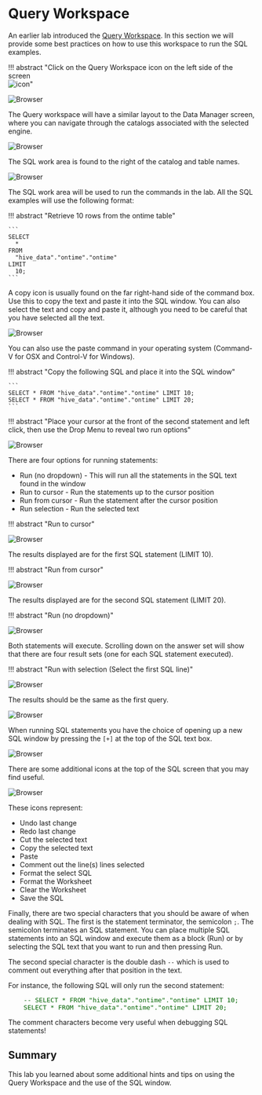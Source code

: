 # Query Workspace

An earlier lab introduced the [Query Workspace](wxd-queryworkspace.md). In this section we will provide some best practices on how to use this workspace to run the SQL examples.

!!! abstract "Click on the Query Workspace icon on the left side of the screen<br>![icon](wxd-images/watsonx-workspace-icon.png)"

![Browser](wxd-images/watsonx-select-queryworkspace.png) 

The Query workspace will have a similar layout to the Data Manager screen, where you can navigate through the catalogs associated with the selected engine.

![Browser](wxd-images/watsonx-query.png) 

The SQL work area is found to the right of the catalog and table names.

![Browser](wxd-images/watsonx-sql-area.png) 

The SQL work area will be used to run the commands in the lab. All the SQL examples will use the following format:

!!! abstract "Retrieve 10 rows from the ontime table"

    ```
    SELECT
      *
    FROM
      "hive_data"."ontime"."ontime"
    LIMIT
      10;
    ``` 

A copy icon is usually found on the far right-hand side of the command box. Use this to copy the text and paste it into the SQL window. You can also select the text and copy and paste it, although you need to be careful that you have selected all the text.

![Browser](wxd-images/watsonx-query-paste.png) 

You can also use the paste command in your operating system (Command-V for OSX and Control-V for Windows).

!!! abstract "Copy the following SQL and place it into the SQL window"

    ```
    SELECT * FROM "hive_data"."ontime"."ontime" LIMIT 10;
    SELECT * FROM "hive_data"."ontime"."ontime" LIMIT 20;
    ``` 

!!! abstract "Place your cursor at the front of the second statement and left click, then use the Drop Menu to reveal two run options"

![Browser](wxd-images/watsonx-query-cursor.png)

There are four options for running statements:

* Run (no dropdown) - This will run all the statements in the SQL text found in the window
* Run to cursor - Run the statements up to the cursor position
* Run from cursor - Run the statement after the cursor position
* Run selection - Run the selected text

!!! abstract "Run to cursor"

![Browser](wxd-images/watsonx-query-runtocursor.png)

The results displayed are for the first SQL statement (LIMIT 10).

!!! abstract "Run from cursor"

![Browser](wxd-images/watsonx-query-runfromcursor.png)

The results displayed are for the second SQL statement (LIMIT 20).

!!! abstract "Run (no dropdown)"

![Browser](wxd-images/watsonx-query-runall.png)

Both statements will execute. Scrolling down on the answer set will show that there are four result sets (one for each SQL statement executed).

!!! abstract "Run with selection (Select the first SQL line)"

![Browser](wxd-images/watsonx-query-runselection.png)

The results should be the same as the first query.

![Browser](wxd-images/watsonx-query-runselection-results.png)

When running SQL statements you have the choice of opening up a new SQL window by pressing the `[+]` at the top of the SQL text box.

![Browser](wxd-images/watsonx-query-newsql.png)

There are some additional icons at the top of the SQL screen that you may find useful.

![Browser](wxd-images/watsonx-query-icons.png)

These icons represent:

* Undo last change
* Redo last change
* Cut the selected text
* Copy the selected text
* Paste 
* Comment out the line(s) lines selected
* Format the select SQL 
* Format the Worksheet
* Clear the Worksheet 
* Save the SQL

Finally, there are two special characters that you should be aware of when dealing with SQL. The first is the statement terminator, the semicolon `;`. The semicolon terminates an SQL statement. You can place multiple SQL statements into an SQL window and execute them as a block (Run) or by selecting the SQL text that you want to run and then pressing Run. 

The second special character is the double dash `--` which is used to comment out everything after that position in the text.

For instance, the following SQL will only run the second statement:

<pre style="font-size: medium; color: darkgreen; overflow: auto">
    -- SELECT * FROM "hive_data"."ontime"."ontime" LIMIT 10;
    SELECT * FROM "hive_data"."ontime"."ontime" LIMIT 20;
</pre>

The comment characters become very useful when debugging SQL statements!

## Summary

This lab you learned about some additional hints and tips on using the Query Workspace and the use of the SQL window.